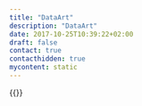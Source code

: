 ```yaml
---
title: "DataArt"
description: "DataArt"
date: 2017-10-25T10:39:22+02:00
draft: false
contact: true
contacthidden: true
mycontent: static
---
```

{{<partner-single
company="DataArt"
type="si"
website="http://www.dataart.com"
countrycode="US"
city="New York"
description="DataArt is a global software engineering firm that takes a uniquely human approach to solve problems. With over 20 years of experience, teams of highly-trained engineers around the world, in-depth industry sector knowledge, and ongoing technology research, we help clients create custom software that improves their operations and opens new markets. DataArt works with complex businesses that are looking to bring new and re-engineered products to market faster. We built our services around the core sector focus in Finance,Media/Entertainment, Travel, and Healthcare. We combine the reliability, stability, and scale of a large multinational with the agility to operate as a smaller, independent vendor. No matter what solution needs to be developed, we can support your process automation projects and help you achieve digital transformation."
siregion="na,latam,emea,emea,africa,apac"
level="basic"
logo="//images.ctfassets.net/vpidbgnakfvf/6b9vIA8iJg5O8l2lAzWaHb/b4989d21a7ba17bb35ffa520226871ac/dataart_logo.png">}}